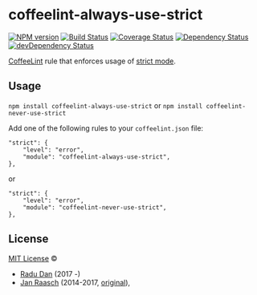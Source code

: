 # coffeelint-always-use-strict

[![NPM version][npm-image]][npm-url]
[![Build Status][circle-image]][circle-url]
[![Coverage Status][coveralls-image]][coveralls-url]
[![Dependency Status][depstat-image]][depstat-url]
[![devDependency Status][devdepstat-image]][devdepstat-url]

[CoffeeLint][coffeelint] rule that enforces usage of [strict mode][moz-strictmode-doc].

## Usage

`npm install coffeelint-always-use-strict` or
`npm install coffeelint-never-use-strict`

Add one of the following rules to your `coffeelint.json` file:


```
"strict": {
    "level": "error",
    "module": "coffeelint-always-use-strict",
},
```

or

```
"strict": {
    "level": "error",
    "module": "coffeelint-never-use-strict",
},
```

## License

[MIT License](http://en.wikipedia.org/wiki/MIT_License) ©

* [Radu Dan](https://github.com/za-creature) (2017 -)
* [Jan Raasch](http://janraasch.com) (2014-2017, [original](original)),

[original]: https://github.com/janraasch/coffeelint-use-strict

[coffeelint]: http://www.coffeelint.org
[moz-strictmode-doc]: https://developer.mozilla.org/en-US/docs/Web/JavaScript/Reference/Strict_mode

[npm-url]: https://npmjs.org/package/coffeelint-always-use-strict
[npm-image]: http://img.shields.io/npm/v/coffeelint-always-use-strict.svg

[circle-url]: https://circleci.com/gh/za-creature/coffeelint-always-use-strict/tree/master
[circle-image]: https://circleci.com/gh/za-creature/coffeelint-always-use-strict/tree/master.svg?style=shield

[coveralls-url]: https://coveralls.io/r/za-creature/coffeelint-always-use-strict
[coveralls-image]: https://coveralls.io/repos/za-creature/coffeelint-always-use-strict/badge.svg

[depstat-url]: https://david-dm.org/za-creature/coffeelint-always-use-strict
[depstat-image]: https://david-dm.org/za-creature/coffeelint-always-use-strict.svg

[devdepstat-url]: https://david-dm.org/za-creature/coffeelint-always-use-strict#info=devDependencies
[devdepstat-image]: https://david-dm.org/za-creature/coffeelint-always-use-strict/dev-status.svg
